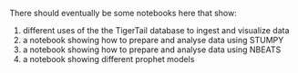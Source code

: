 There should eventually be some notebooks here that show:

1. different uses of the the TigerTail database to ingest and visualize data
2. a notebook showing how to prepare and analyse data using STUMPY
3. a notebook showing how to prepare and analyse data using NBEATS
4. a notebook showing different prophet models
